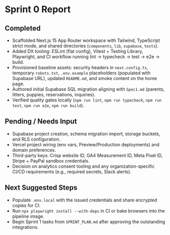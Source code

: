 # Sprint 0 Report

## Completed
- Scaffolded Next.js 15 App Router workspace with Tailwind, TypeScript strict mode, and shared directories (`components`, `lib`, `supabase`, `tests`).
- Added DX tooling: ESLint (flat config), Vitest + Testing Library, Playwright, and CI workflow running lint → typecheck → test → e2e → build.
- Provisioned baseline assets: security headers in `next.config.ts`, temporary `robots.txt`, `.env.example` placeholders (populated with Supabase URL), updated `README.md`, and smoke content on the home page.
- Authored initial Supabase SQL migration aligning with `Spec1.md` (parents, litters, puppies, reservations, inquiries).
- Verified quality gates locally (`npm run lint`, `npm run typecheck`, `npm run test`, `npm run e2e`, `npm run build`).

## Pending / Needs Input
- Supabase project creation, schema migration import, storage buckets, and RLS configuration.
- Vercel project wiring (env vars, Preview/Production deployments) and domain preferences.
- Third-party keys: Crisp website ID, GA4 Measurement ID, Meta Pixel ID, Stripe + PayPal sandbox credentials.
- Decision on analytics consent tooling and any organization-specific CI/CD requirements (e.g., required secrets, Slack alerts).

## Next Suggested Steps
- Populate `.env.local` with the issued credentials and share encrypted copies for CI.
- Run `npx playwright install --with-deps` in CI or bake browsers into the pipeline image.
- Begin Sprint 1 tasks from `SPRINT_PLAN.md` after approving the outstanding integrations.

